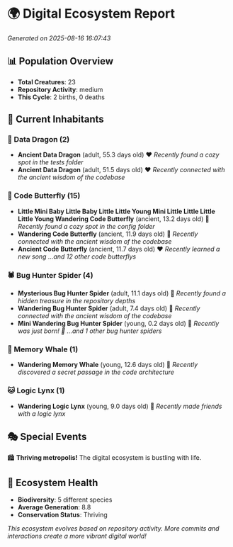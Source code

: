 # 🌍 Digital Ecosystem Report
*Generated on 2025-08-16 16:07:43*

## 📊 Population Overview
- **Total Creatures**: 23
- **Repository Activity**: medium
- **This Cycle**: 2 births, 0 deaths

## 👥 Current Inhabitants

### 🐉 Data Dragon (2)
- **Ancient Data Dragon** (adult, 55.3 days old) ❤️
  *Recently found a cozy spot in the tests folder*
- **Ancient Data Dragon** (adult, 51.5 days old) ❤️
  *Recently connected with the ancient wisdom of the codebase*

### 🦋 Code Butterfly (15)
- **Little Mini Baby Little Baby Little Little Young Mini Little Little Little Little Young Wandering Code Butterfly** (ancient, 13.2 days old) 💛
  *Recently found a cozy spot in the config folder*
- **Wandering Code Butterfly** (ancient, 11.9 days old) 💛
  *Recently connected with the ancient wisdom of the codebase*
- **Ancient Code Butterfly** (ancient, 11.7 days old) ❤️
  *Recently learned a new song*
  *...and 12 other code butterflys*

### 🕷️ Bug Hunter Spider (4)
- **Mysterious Bug Hunter Spider** (adult, 11.1 days old) 💚
  *Recently found a hidden treasure in the repository depths*
- **Wandering Bug Hunter Spider** (adult, 7.4 days old) 💚
  *Recently connected with the ancient wisdom of the codebase*
- **Mini Wandering Bug Hunter Spider** (young, 0.2 days old) 💚
  *Recently was just born! 👶*
  *...and 1 other bug hunter spiders*

### 🐋 Memory Whale (1)
- **Wandering Memory Whale** (young, 12.6 days old) 💚
  *Recently discovered a secret passage in the code architecture*

### 🐱 Logic Lynx (1)
- **Wandering Logic Lynx** (young, 9.0 days old) 💚
  *Recently made friends with a logic lynx*

## 🎭 Special Events

🏙️ **Thriving metropolis!** The digital ecosystem is bustling with life.

## 🔬 Ecosystem Health
- **Biodiversity**: 5 different species
- **Average Generation**: 8.8
- **Conservation Status**: Thriving

*This ecosystem evolves based on repository activity. More commits and interactions create a more vibrant digital world!*